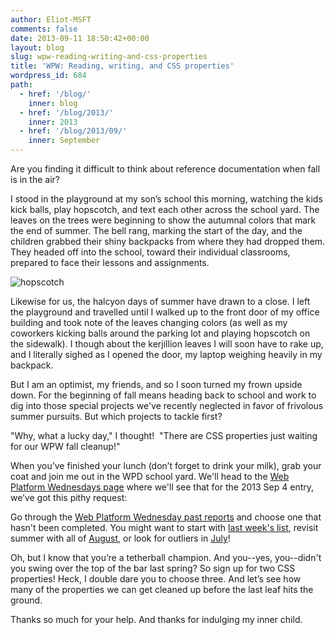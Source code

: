 ```yaml
---
author: Eliot-MSFT
comments: false
date: 2013-09-11 18:50:42+00:00
layout: blog
slug: wpw-reading-writing-and-css-properties
title: 'WPW: Reading, writing, and CSS properties'
wordpress_id: 684
path:
  - href: '/blog/'
    inner: blog
  - href: '/blog/2013/'
    inner: 2013
  - href: '/blog/2013/09/'
    inner: September
---
```


Are you finding it difficult to think about reference documentation when fall is in the air?

I stood in the playground at my son’s school this morning, watching the kids kick balls, play hopscotch, and text each other across the school yard. The leaves on the trees were beginning to show the autumnal colors that mark the end of summer. The bell rang, marking the start of the day, and the children grabbed their shiny backpacks from where they had dropped them. They headed off into the school, toward their individual classrooms, prepared to face their lessons and assignments.

![hopscotch](//static.webplatform.org/wpd-blog/2013/09/hopscotch.jpg)

Likewise for us, the halcyon days of summer have drawn to a close. I left the playground and travelled until I walked up to the front door of my office building and took note of the leaves changing colors (as well as my coworkers kicking balls around the parking lot and playing hopscotch on the sidewalk). I though about the kerjillion leaves I will soon have to rake up, and I literally sighed as I opened the door, my laptop weighing heavily in my backpack.

But I am an optimist, my friends, and so I soon turned my frown upside down. For the beginning of fall means heading back to school and work to dig into those special projects we've recently neglected in favor of frivolous summer pursuits. But which projects to tackle first?

"Why, what a lucky day," I thought!  "There are CSS properties just waiting for our WPW fall cleanup!"

When you’ve finished your lunch (don’t forget to drink your milk), grab your coat and join me out in the WPD school yard. We'll head to the [Web Platform Wednesdays page](http://docs.webplatform.org/wiki/Meta:web_platform_wednesday) where we'll see that for the 2013 Sep 4 entry, we’ve got this pithy request:

Go through the [Web Platform Wednesday past reports](http://docs.webplatform.org/wiki/Meta:web_platform_wednesday/past_reports) and choose one that hasn't been completed. You might want to start with [last week's list](http://docs.webplatform.org/wiki/Meta:web_platform_wednesday/past_reports/2013-August#21_August_2013_-_Week_J), revisit summer with all of [August](http://docs.webplatform.org/wiki/Meta:web_platform_wednesday/past_reports/2013-August), or look for outliers in [July](http://docs.webplatform.org/wiki/Meta:web_platform_wednesday/past_reports/2013-July)!

Oh, but I know that you’re a tetherball champion. And you--yes, you--didn't you swing over the top of the bar last spring? So sign up for two CSS properties! Heck, I double dare you to choose three. And let’s see how many of the properties we can get cleaned up before the last leaf hits the ground.

Thanks so much for your help. And thanks for indulging my inner child.
